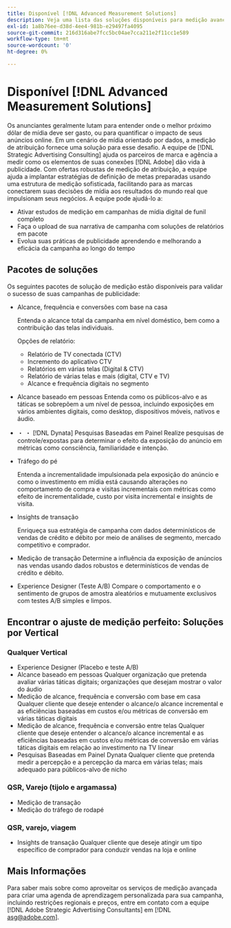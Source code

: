 ```yaml
---
title: Disponível [!DNL Advanced Measurement Solutions]
description: Veja uma lista das soluções disponíveis para medição avançada.
exl-id: 1a8b76ee-d38d-4ee4-981b-e29497fa4095
source-git-commit: 216d316abe7fcc5bc04ae7cca211e2f11cc1e589
workflow-type: tm+mt
source-wordcount: '0'
ht-degree: 0%

---
```


# Disponível [!DNL Advanced Measurement Solutions]

Os anunciantes geralmente lutam para entender onde o melhor próximo dólar de mídia deve ser gasto, ou para quantificar o impacto de seus anúncios online. Em um cenário de mídia orientado por dados, a medição de atribuição fornece uma solução para esse desafio. A equipe de [!DNL Strategic Advertising Consulting] ajuda os parceiros de marca e agência a medir como os elementos de suas conexões [!DNL Adobe] dão vida à publicidade. Com ofertas robustas de medição de atribuição, a equipe ajuda a implantar estratégias de definição de metas preparadas usando uma estrutura de medição sofisticada, facilitando para as marcas conectarem suas decisões de mídia aos resultados do mundo real que impulsionam seus negócios. A equipe pode ajudá-lo a:

* Ativar estudos de medição em campanhas de mídia digital de funil completo
* Faça o upload de sua narrativa de campanha com soluções de relatórios em pacote
* Evolua suas práticas de publicidade aprendendo e melhorando a eficácia da campanha ao longo do tempo

## Pacotes de soluções

Os seguintes pacotes de solução de medição estão disponíveis para validar o sucesso de suas campanhas de publicidade:

* Alcance, frequência e conversões com base na casa

   Entenda o alcance total da campanha em nível doméstico, bem como a contribuição das telas individuais.

   Opções de relatório:
   * Relatório de TV conectada (CTV)
   * Incremento do aplicativo CTV
   * Relatórios em várias telas (Digital &amp; CTV)
   * Relatório de várias telas e mais (digital, CTV e TV)
   * Alcance e frequência digitais no segmento

* Alcance baseado em pessoas
Entenda como os públicos-alvo e as táticas se sobrepõem a um nível de pessoa, incluindo exposições em vários ambientes digitais, como desktop, dispositivos móveis, nativos e áudio.

* ・ ・	[!DNL Dynata] Pesquisas Baseadas em Painel
Realize pesquisas de controle/expostas para determinar o efeito da exposição do anúncio em métricas como consciência, familiaridade e intenção.

* Tráfego do pé

   Entenda a incrementalidade impulsionada pela exposição do anúncio e como o investimento em mídia está causando alterações no comportamento de compra e visitas incrementais com métricas como efeito de incrementalidade, custo por visita incremental e insights de visita.

* Insights de transação

   Enriqueça sua estratégia de campanha com dados determinísticos de vendas de crédito e débito por meio de análises de segmento, mercado competitivo e comprador.

* Medição de transação
Determine a influência da exposição de anúncios nas vendas usando dados robustos e determinísticos de vendas de crédito e débito.

* Experience Designer (Teste A/B)
Compare o comportamento e o sentimento de grupos de amostra aleatórios e mutuamente exclusivos com testes A/B simples e limpos.

## Encontrar o ajuste de medição perfeito: Soluções por Vertical

### Qualquer Vertical
* Experience Designer (Placebo e teste A/B)
* Alcance baseado em pessoas
Qualquer organização que pretenda avaliar várias táticas digitais; organizações que desejam mostrar o valor do áudio
* Medição de alcance, frequência e conversão com base em casa
Qualquer cliente que deseje entender o alcance/o alcance incremental e as eficiências baseadas em custos e/ou métricas de conversão em várias táticas digitais
* Medição de alcance, frequência e conversão entre telas
Qualquer cliente que deseje entender o alcance/o alcance incremental e as eficiências baseadas em custos e/ou métricas de conversão em várias táticas digitais em relação ao investimento na TV linear
* Pesquisas Baseadas em Painel Dynata
Qualquer cliente que pretenda medir a percepção e a percepção da marca em várias telas; mais adequado para públicos-alvo de nicho

### QSR, Varejo (tijolo e argamassa)
* Medição de transação
* Medição do tráfego de rodapé

### QSR, varejo, viagem
* Insights de transação
Qualquer cliente que deseje atingir um tipo específico de comprador para conduzir vendas na loja e online

## Mais Informações

Para saber mais sobre como aproveitar os serviços de medição avançada para criar uma agenda de aprendizagem personalizada para sua campanha, incluindo restrições regionais e preços, entre em contato com a equipe [!DNL Adobe Strategic Advertising Consultants] em [!DNL asg@adobe.com].
